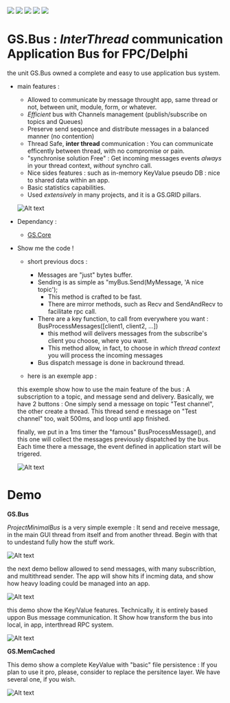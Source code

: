 [![](https://tokei.rs/b1/github/VincentGsell/GS.Bus?category=code)](https://github.com//VincentGsell/GS.Bus)
[![](https://tokei.rs/b1/github/VincentGsell/GS.Bus?category=files)](https://github.com//VincentGsell/GS.Bus)
[![](https://tokei.rs/b1/github/VincentGsell/GS.Bus?category=lines)](https://github.com//VincentGsell/GS.Bus)
[![](https://tokei.rs/b1/github/VincentGsell/GS.Bus?category=blanks)](https://github.com//VincentGsell/GS.Bus)
[![](https://tokei.rs/b1/github/VincentGsell/GS.Bus?category=comments)](https://github.com//VincentGsell/GS.Bus)

# GS.Bus : *InterThread* communication Application Bus for FPC/Delphi
  
  the unit GS.Bus owned a complete and easy to use application bus system.
  
- main features : 
  - Allowed to communicate by message throught app, same thread or not, between unit, module, form, or whatever.
  - *Efficient* bus with Channels management (publish/subscribe on topics and Queues)
  - Preserve send sequence and distribute messages in a balanced manner (no contention)
  - Thread Safe, **inter thread** communication : You can communicate efficently between thread, with no compromise or pain.
  - "synchronise solution Free" : Get incoming messages events *always* in your thread context, *without* synchro call.
  - Nice sides features : such as in-memory KeyValue pseudo DB : nice to shared data within an app.
  - Basic statistics capabilities.
  - Used *extensively* in many projects, and it is a GS.GRID pillars.
  
  ![Alt text](/../master/Ressources/BusSchema.png?raw=true "")
  
- Dependancy : 
  - [GS.Core](https://github.com/VincentGsell/GS.Core)
  
- Show me the code !

  - short previous docs : 
    - Messages are "just" bytes buffer.
    - Sending is as simple as "myBus.Send(MyMessage, 'A nice topic');
      - This method is crafted to be fast.
      - There are mirror methods, such as Recv and SendAndRecv to facilitate rpc call.
    - There are a key function, to call from everywhere you want : BusProcessMessages([client1, client2, ...])
      - this method will delivers messages from the subscribe's client you choose, where you want.
      - This method allow, in fact, to choose in *which thread context* you will process the incoming messages
    - Bus dispatch message is done in backround thread.
	  	  
  - here is an exemple app : 
  
  this exemple show how to use the main feature of the bus : A subscription to a topic, and message send and delivery.
  Basically, we have 2 buttons : One simply send a message on topic "Test channel", the other create a thread.
  This thread send e message on "Test channel" too, wait 500ms, and loop until app finished.
  
  finally, we put in a 1ms timer the "famous" BusProcessMessage(), and this one will collect the messages previously dispatched by the bus.
  Each time there a message, the event defined in application start will be trigered.
  
  ![Alt text](/../master/Ressources/MinimalBusExemple.png?raw=true "")
  
	  



# Demo
  
  **GS.Bus**
  
  *ProjectMinimalBus* is a very simple exemple : It send and receive message, in the main GUI thread from itself and from another thread.
  Begin with that to undestand fully how the stuff work.
  
  ![Alt text](/../master/Ressources/MinimalBusExempleApp.png?raw=true "")
   
  the next demo bellow allowed to send messages, with many subscribtion, and multithread sender.
  The app will show hits if incming data, and show how heavy loading could be managed into an app.
  
  ![Alt text](/../master/Ressources/busbench.png?raw=true "")
 
  
  this demo show the Key/Value features.
  Technically, it is entirely based uppon Bus message communication. It Show how transform the bus into local, in app, interthread RPC system.
  
  ![Alt text](/../master/Ressources/busbench_kv.png?raw=true "")  
  
    
  **GS.MemCached**
  
  This demo show a complete KeyValue with "basic" file persistence : If you plan to use it pro, please, consider to replace the persitence layer. We have several one, if you wish.
  
  ![Alt text](/../master/Ressources/memcached.png?raw=true "")

    
  
